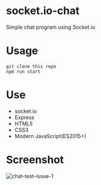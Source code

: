 # socket.io-chat
Simple chat program using Socket.io
# Usage
```
git clone this repo
npm run start
```
# Use
* socket.io
* Express
* HTML5
* CSS3
* Modern JavaScript(ES2015+)
# Screenshot
![chat-test-issue-1](https://user-images.githubusercontent.com/27325328/36636964-46be5300-1986-11e8-8f4e-61775a2c5772.gif)


